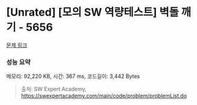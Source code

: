 # [Unrated] [모의 SW 역량테스트] 벽돌 깨기 - 5656 

[문제 링크](https://swexpertacademy.com/main/code/problem/problemDetail.do?contestProbId=AWXRQm6qfL0DFAUo) 

### 성능 요약

메모리: 92,220 KB, 시간: 367 ms, 코드길이: 3,442 Bytes



> 출처: SW Expert Academy, https://swexpertacademy.com/main/code/problem/problemList.do